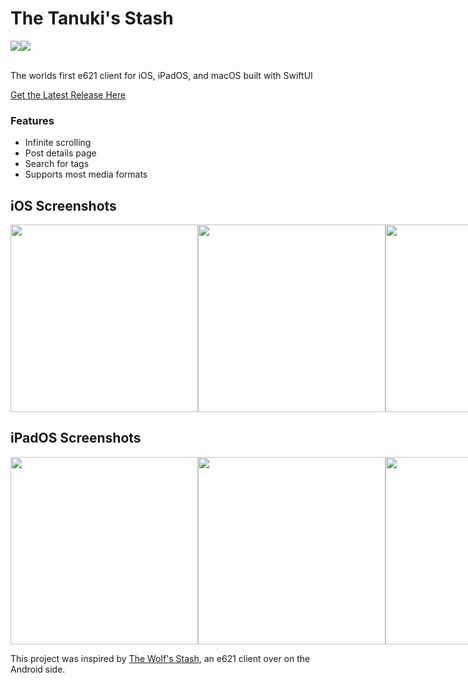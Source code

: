 # The Tanuki's Stash
<div style="display:flex;">
    <a><img src="https://img.shields.io/badge/Swift-FA7343?style=for-the-badge&logo=swift&logoColor=white"></a>
    <a href="https://twitter.com/JayDaBirb"><img src="https://img.shields.io/badge/Twitter-1DA1F2?style=for-the-badge&logo=twitter&logoColor=white"></a>
</div>
<br>

The worlds first e621 client for iOS, iPadOS, and macOS built with SwiftUI

[Get the Latest Release Here](https://github.com/caramelkat/tanukis-stash/releases/latest)

### Features
- Infinite scrolling
- Post details page
- Search for tags
- Supports most media formats


## iOS Screenshots
<div style="display:flex;">
    <a href="https://i.imgur.com/pwFsajM.jpg"><img height="300px" src="https://i.imgur.com/pwFsajM.jpg" /></a>
    <a href="https://i.imgur.com/YqQgsDI.png"><img height="300px" src="https://i.imgur.com/YqQgsDI.png" /></a>
    <a href="https://i.imgur.com/89TqLfZ.png"><img height="300px" src="https://i.imgur.com/89TqLfZ.png" /></a>
    <a href="https://i.imgur.com/6SZGlbA.jpg"><img height="300px" src="https://i.imgur.com/6SZGlbA.jpg" /></a>
</div>

## iPadOS Screenshots
<div style="display:flex;">
    <a href="https://i.imgur.com/TI7qcPG.jpg"><img height="300px" src="https://i.imgur.com/TI7qcPG.jpg" /></a>
    <a href="https://i.imgur.com/GBzCZs1.jpg"><img height="300px" src="https://i.imgur.com/GBzCZs1.jpg" /></a>
    <a href="https://i.imgur.com/H1HpyiA.jpg"><img height="300px" src="https://i.imgur.com/H1HpyiA.jpg" /></a>
    <a href="https://i.imgur.com/E4UsFLN.jpg"><img height="300px" src="https://i.imgur.com/E4UsFLN.jpg" /></a>
</div>

This project was inspired by [The Wolf's Stash](https://zepiwolf.se/tws/), an e621 client over on the Android side.

